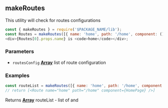 <!-- Generated by documentation.js. Update this documentation by updating the source code. -->

## makeRoutes

This utility will check for routes configurations

```js
const { makeRoutes } = require('$PACKAGE_NAME/lib');
const Routes = makeRoutes([{ name: 'home', path: '/home', component: () => <div>Home page</div> }]);
<div>{Routes[0].props.name} is <code>home</code></div>;
```

### Parameters

-   `routesConfig` **[Array][1]** list of route configuration

### Examples

```javascript
const routeList = makeRoutes([{ name: 'home', path: '/home', component: HomePage }])
// return [<Route name="home" path="/home" component={HomePage} />]
```

Returns **[Array][1]** routeList - list of <Route /> and <Redirect />

[1]: https://developer.mozilla.org/docs/Web/JavaScript/Reference/Global_Objects/Array
